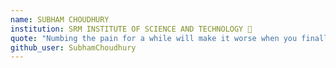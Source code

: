 ```yaml
---
name: SUBHAM CHOUDHURY 
institution: SRM INSTITUTE OF SCIENCE AND TECHNOLOGY 🚩 
quote: "Numbing the pain for a while will make it worse when you finally feel it." 
github_user: SubhamChoudhury
---
```

